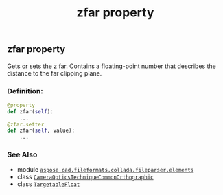 ﻿---
title: zfar property
second_title: Aspose.CAD for Python via .NET API References
description: 
type: docs
weight: 50
url: /python-net/aspose.cad.fileformats.collada.fileparser.elements/cameraopticstechniquecommonorthographic/zfar/
is_root: false
---

## zfar property


Gets or sets the z far.
Contains a floating-point number that describes the distance to the far clipping plane.
### Definition:
```python
@property
def zfar(self):
    ...
@zfar.setter
def zfar(self, value):
    ...
```

### See Also
* module [`aspose.cad.fileformats.collada.fileparser.elements`](../../)
* class [`CameraOpticsTechniqueCommonOrthographic`](/cad/python-net/aspose.cad.fileformats.collada.fileparser.elements/cameraopticstechniquecommonorthographic)
* class [`TargetableFloat`](/cad/python-net/aspose.cad.fileformats.collada.fileparser.elements/targetablefloat)
